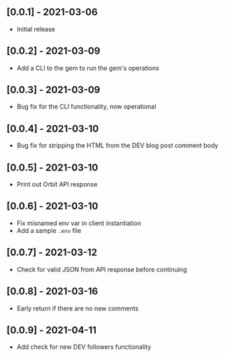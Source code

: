 ## [0.0.1] - 2021-03-06

- Initial release

## [0.0.2] - 2021-03-09

- Add a CLI to the gem to run the gem's operations

## [0.0.3] - 2021-03-09

- Bug fix for the CLI functionality, now operational

## [0.0.4] - 2021-03-10

- Bug fix for stripping the HTML from the DEV blog post comment body

## [0.0.5] - 2021-03-10

- Print out Orbit API response

## [0.0.6] - 2021-03-10

- Fix misnamed env var in client instantiation
- Add a sample `.env` file

## [0.0.7] - 2021-03-12

- Check for valid JSON from API response before continuing

## [0.0.8] - 2021-03-16

- Early return if there are no new comments

## [0.0.9] - 2021-04-11

- Add check for new DEV followers functionality